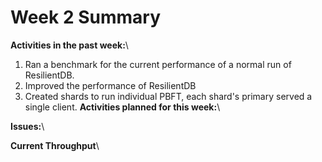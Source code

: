# Week 2 Summary
<strong>Activities in the past week:</strong>\
1. Ran a benchmark for the current performance of a normal run of ResilientDB.
2. Improved the performance of ResilientDB
2. Created shards to run individual PBFT, each shard's primary served a single client.
<strong>Activities planned for this week:</strong>\

<strong>Issues:</strong>\

<strong>Current Throughput</strong>\
